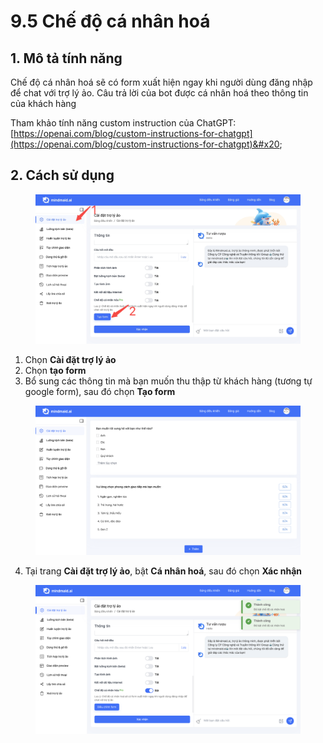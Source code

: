 # 9.5 Chế độ cá nhân hoá



## 1. Mô tả tính năng

Chế độ cá nhân hoá sẽ có form xuất hiện ngay khi người dùng đăng nhập để chat với trợ lý ảo. Câu trả lời của bot được cá nhân hoá theo thông tin của khách hàng

Tham khảo tính năng custom instruction của ChatGPT: [https://openai.com/blog/custom-instructions-for-chatgpt](https://openai.com/blog/custom-instructions-for-chatgpt)&#x20;



## 2. Cách sử dụng

<figure><img src="../../.gitbook/assets/image (47).png" alt=""><figcaption></figcaption></figure>

1. Chọn **Cài đặt trợ lý ảo**
2. Chọn **tạo form**
3. Bổ sung các thông tin mà bạn muốn thu thập từ khách hàng (tương tự google form), sau đó chọn **Tạo form**

<figure><img src="../../.gitbook/assets/image (48).png" alt=""><figcaption></figcaption></figure>

4. Tại trang **Cài đặt trợ lý ảo**, bật **Cá nhân hoá**, sau đó chọn **Xác nhận**

<figure><img src="../../.gitbook/assets/image (49).png" alt=""><figcaption></figcaption></figure>
